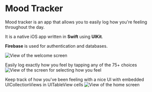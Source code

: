 # Mood Tracker

Mood tracker is an app that allows you to easily log how you're feeling throughout the day.

It is a native iOS app written in **Swift** using **UIKit**. 

**Firebase** is used for authentication and databases. 

![View of the welcome screen](http://www.emcassi.com/apps/mood-tracker/screenshots/welcome.PNG)

Easily log exactly how you feel by tapping any of the 75+ choices
![View of the screen for selecting how you feel](http://www.emcassi.com/apps/mood-tracker/screenshots/moods.PNG)

Keep track of how you've been feeling with a nice UI with embedded UICollectionViews in UITableView cells
![View of the home screen](http://www.emcassi.com/apps/mood-tracker/screenshots/week.PNG)


